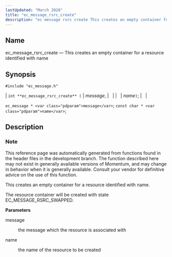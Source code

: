 ```yaml
---
lastUpdated: "March 2020"
title: "ec_message_rsrc_create"
description: "ec message rsrc create This creates an empty container for a resource identified with name int ec message rsrc create message name ec message message const char name This reference page was automatically generated from functions found in the header files in the development branch The function described here may..."
---
```


<a name="apis.ec_message_rsrc_create"></a> 
## Name

ec_message_rsrc_create — This creates an empty container for a resource identified with name

## Synopsis

`#include "ec_message.h"`

| `int **ec_message_rsrc_create** (` | <var class="pdparam">message</var>, |   |
|   | <var class="pdparam">name</var>`)`; |   |

`ec_message * <var class="pdparam">message</var>`;
`const char * <var class="pdparam">name</var>`;<a name="idp56788096"></a> 
## Description

### Note

This reference page was automatically generated from functions found in the header files in the development branch. The function described here may not exist in generally available versions of Momentum, and may change in behavior when it is generally available. Consult your vendor for definitive advice on the use of this function.

This creates an empty container for a resource identified with name.

The resource container will be created with state EC_MESSAGE_RSRC_SWAPPED.

**<a name="idp56791520"></a> Parameters**

<dl class="variablelist">

<dt>message</dt>

<dd>

the message which the resource is associated with

</dd>

<dt>name</dt>

<dd>

the name of the resource to be created

</dd>

</dl>